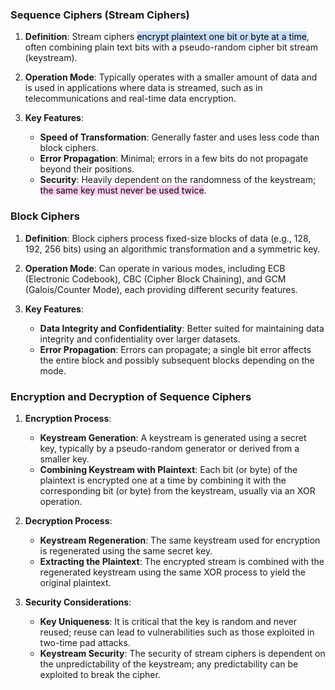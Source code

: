 ### Sequence Ciphers (Stream Ciphers)

1. **Definition**: Stream ciphers <mark style="background: #ADCCFFA6;">encrypt plaintext one bit or byte at a time</mark>, often combining plain text bits with a pseudo-random cipher bit stream (keystream).

2. **Operation Mode**: Typically operates with a smaller amount of data and is used in applications where data is streamed, such as in telecommunications and real-time data encryption.

3. **Key Features**:
   - **Speed of Transformation**: Generally faster and uses less code than block ciphers.
   - **Error Propagation**: Minimal; errors in a few bits do not propagate beyond their positions.
   - **Security**: Heavily dependent on the randomness of the keystream; <mark style="background: #FFB8EBA6;">the same key must never be used twice</mark>.

### Block Ciphers

1. **Definition**: Block ciphers process fixed-size blocks of data (e.g., 128, 192, 256 bits) using an algorithmic transformation and a symmetric key.

2. **Operation Mode**: Can operate in various modes, including ECB (Electronic Codebook), CBC (Cipher Block Chaining), and GCM (Galois/Counter Mode), each providing different security features.

3. **Key Features**:
   - **Data Integrity and Confidentiality**: Better suited for maintaining data integrity and confidentiality over larger datasets.
   - **Error Propagation**: Errors can propagate; a single bit error affects the entire block and possibly subsequent blocks depending on the mode.

### Encryption and Decryption of Sequence Ciphers

1. **Encryption Process**:
   - **Keystream Generation**: A keystream is generated using a secret key, typically by a pseudo-random generator or derived from a smaller key.
   - **Combining Keystream with Plaintext**: Each bit (or byte) of the plaintext is encrypted one at a time by combining it with the corresponding bit (or byte) from the keystream, usually via an XOR operation.

2. **Decryption Process**:
   - **Keystream Regeneration**: The same keystream used for encryption is regenerated using the same secret key.
   - **Extracting the Plaintext**: The encrypted stream is combined with the regenerated keystream using the same XOR process to yield the original plaintext.

3. **Security Considerations**:
   - **Key Uniqueness**: It is critical that the key is random and never reused; reuse can lead to vulnerabilities such as those exploited in two-time pad attacks.
   - **Keystream Security**: The security of stream ciphers is dependent on the unpredictability of the keystream; any predictability can be exploited to break the cipher.
